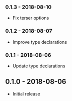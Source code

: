### 0.1.3 - 2018-08-10

- Fix terser options

### 0.1.2 - 2018-08-07

- Improve type declarations

### 0.1.1 - 2018-08-06

- Update type declarations

## 0.1.0 - 2018-08-06

- Initial release
